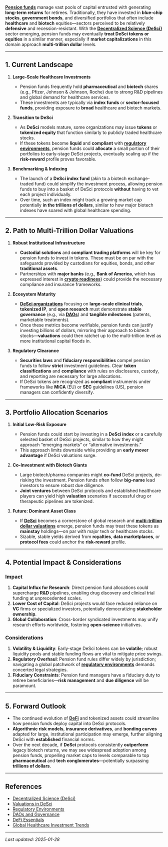 **[Pension funds](/literary_products/joes_notes/PENSION_FUNDS.md)** manage vast pools of capital entrusted with generating **long-term returns** for retirees. Traditionally, they have invested in **blue-chip stocks**, **government bonds**, and diversified portfolios that often include **healthcare** and **biotech** equities—sectors perceived to be relatively **defensive** and recession-resistant. With the **[Decentralized Science (DeSci)](/literary_products/joes_notes/DESCI.md)** sector emerging, pension funds may eventually **treat DeSci tokens or equities** in a similar manner, especially if **market capitalizations** in this domain approach **multi-trillion dollar** levels.

---

## 1. Current Landscape

1. **Large-Scale Healthcare Investments**  
   - Pension funds frequently hold **pharmaceutical** and **biotech** shares (e.g., Pfizer, Johnson & Johnson, Roche) due to strong R&D pipelines and global demand for healthcare services.  
   - These investments are typically via **index funds** or **sector-focused funds**, providing exposure to **broad** healthcare and biotech markets.

2. **Transition to DeSci**  
   - As **DeSci** models mature, some organizations may issue **tokens** or **tokenized equity** that function similarly to publicly traded healthcare stocks.  
   - If these tokens become **liquid** and **compliant** with **[regulatory environments](/literary_products/joes_notes/REGULATORY_ENVIRONMENTS.md)**, pension funds could **allocate** a small portion of their portfolios to early-stage DeSci projects, eventually scaling up if the **risk-reward** profile proves favorable.

3. **Benchmarking & Indexing**  
   - The launch of a **DeSci index fund** (akin to a biotech exchange-traded fund) could simplify the investment process, allowing pension funds to buy into a basket of DeSci protocols **without** having to vet each project individually.  
   - Over time, such an index might track a growing market cap potentially **in the trillions of dollars**, similar to how major biotech indexes have soared with global healthcare spending.

---

## 2. Path to Multi-Trillion Dollar Valuations

1. **Robust Institutional Infrastructure**  
   - **Custodial solutions** and **compliant trading platforms** will be key for pension funds to invest in tokens. These must be on par with the safeguards provided by custodians for equities, bonds, and other **traditional assets**.  
   - Partnerships with **major banks** (e.g., **Bank of America**, which has expressed interest in **[crypto readiness](/literary_products/joes_notes/VALUATIONS.md)**) could provide the necessary compliance and insurance frameworks.

2. **Ecosystem Maturity**  
   - **[DeSci organizations](/literary_products/joes_notes/DESCI_ORGANIZATIONS.md)** focusing on **large-scale clinical trials**, **tokenized IP**, and **open research** must demonstrate **stable governance** (e.g., via **[DAOs](/literary_products/joes_notes/DAOS.md)**) and **tangible milestones** (patents, marketable treatments).  
   - Once these metrics become verifiable, pension funds can justify investing billions of dollars, mirroring their approach to biotech stocks—**valuations** could then ratchet up to the multi-trillion level as more institutional capital floods in.

3. **Regulatory Clearance**  
   - **Securities laws** and **fiduciary responsibilities** compel pension funds to follow **strict** investment guidelines. Clear **token classifications** and **compliance** with rules on disclosures, custody, and reporting are necessary for large allocations.  
   - If DeSci tokens are recognized as **compliant** instruments under frameworks like **MiCA** (EU) or **SEC** guidelines (US), pension managers can confidently diversify.

---

## 3. Portfolio Allocation Scenarios

1. **Initial Low-Risk Exposure**  
   - Pension funds could start by investing in a **DeSci index** or a carefully selected basket of DeSci projects, similar to how they might approach “emerging markets” or “alternative investments.”  
   - This approach limits downside while providing an **early mover advantage** if DeSci valuations surge.

2. **Co-Investment with Biotech Giants**  
   - Large biotech/pharma companies might **co-fund** DeSci projects, de-risking the investment. Pension funds often follow **big-name** lead investors to ensure robust due diligence.  
   - **Joint ventures** between DeSci protocols and established healthcare players can yield high **valuation** scenarios if successful drug or therapeutic pipelines are tokenized.

3. **Future: Dominant Asset Class**  
   - If **[DeSci](/literary_products/joes_notes/DESCI.md)** becomes a cornerstone of global research and **[multi-trillion dollar valuations](/literary_products/joes_notes/VALUATIONS.md)** emerge, pension funds may treat these tokens as **mainstay** holdings—on par with major tech or healthcare stocks.  
   - Sizable, stable yields derived from **royalties**, **data marketplaces**, or **protocol fees** could anchor the **risk-reward** profile.

---

## 4. Potential Impact & Considerations

### Impact
1. **Capital Influx for Research**: Direct pension fund allocations could supercharge **R&D** pipelines, enabling drug discovery and clinical trial funding at unprecedented scales.  
2. **Lower Cost of Capital**: DeSci projects would face reduced reliance on **VC** firms or specialized investors, potentially democratizing **stakeholder ownership**.  
3. **Global Collaboration**: Cross-border syndicated investments may unify research efforts worldwide, fostering **open-science** initiatives.

### Considerations
1. **Volatility & Liquidity**: Early-stage DeSci tokens can be **volatile**; robust liquidity pools and stable funding flows are vital to mitigate price swings.  
2. **Regulatory Overhaul**: Pension fund rules differ widely by jurisdiction; navigating a global patchwork of **[regulatory environments](/literary_products/joes_notes/REGULATORY_ENVIRONMENTS.md)** demands concerted legal strategies.  
3. **Fiduciary Constraints**: Pension fund managers have a fiduciary duty to retiree beneficiaries—**risk management** and **due diligence** will be paramount.

---

## 5. Forward Outlook

- The continued evolution of **[DeFi](/literary_products/joes_notes/DEFI.md)** and tokenized assets could streamline how pension funds deploy capital into DeSci protocols.  
- **Algorithmic risk models**, **insurance derivatives**, and **bonding curves** adapted for large, institutional participation may emerge, further aligning DeSci with **established** financial norms.  
- Over the next decade, if **DeSci** protocols consistently **outperform** legacy biotech returns, we may see widespread adoption among pension funds, propelling market caps to levels comparable to top **pharmaceutical** and **tech conglomerates**—potentially surpassing **trillions of dollars**.

---

## References

- [Decentralized Science (DeSci)](/literary_products/joes_notes/DESCI.md)  
- [Valuations in DeSci](/literary_products/joes_notes/VALUATIONS.md)  
- [Regulatory Environments](/literary_products/joes_notes/REGULATORY_ENVIRONMENTS.md)  
- [DAOs and Governance](/literary_products/joes_notes/DAOS.md)  
- [DeFi Essentials](/literary_products/joes_notes/DEFI.md)  
- [Global Healthcare Investment Trends](https://en.wikipedia.org/wiki/Healthcare_industry#Investment_and_employment)

---

_Last updated: 2025-01-28_

